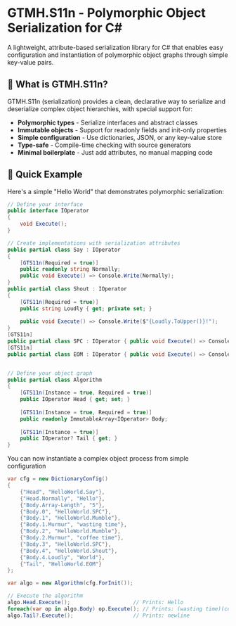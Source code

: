 # GTMH.S11n - Polymorphic Object Serialization for C#

A lightweight, attribute-based serialization library for C# that enables easy configuration and instantiation of polymorphic object graphs through simple key-value pairs.

## 🎯 What is GTMH.S11n?

GTMH.S11n (serialization) provides a clean, declarative way to serialize and deserialize complex object hierarchies, with special support for:
- **Polymorphic types** - Serialize interfaces and abstract classes
- **Immutable objects** - Support for readonly fields and init-only properties  
- **Simple configuration** - Use dictionaries, JSON, or any key-value store
- **Type-safe** - Compile-time checking with source generators
- **Minimal boilerplate** - Just add attributes, no manual mapping code

## 🚀 Quick Example

Here's a simple "Hello World" that demonstrates polymorphic serialization:
```csharp
// Define your interface
public interface IOperator
{
    void Execute();
}

// Create implementations with serialization attributes
public partial class Say : IOperator
{
    [GTS11n(Required = true)]
    public readonly string Normally;
    public void Execute() => Console.Write(Normally);
}
public partial class Shout : IOperator
{
    [GTS11n(Required = true)]
    public string Loudly { get; private set; }
    
    public void Execute() => Console.Write($"{Loudly.ToUpper()}!");
}
[GTS11n]
public partial class SPC : IOperator { public void Execute() => Console.Write(' '); }
[GTS11n]
public partial class EOM : IOperator { public void Execute() => Console.WriteLine(); }


// Define your object graph
public partial class Algorithm
{
    [GTS11n(Instance = true, Required = true)]
    public IOperator Head { get; set; }
    
    [GTS11n(Instance = true, Required = true)]
    public readonly ImmutableArray<IOperator> Body;
    
    [GTS11n(Instance = true)]
    public IOperator? Tail { get; }
}

```
You can now instantiate a complex object process from simple configuration

```csharp
var cfg = new DictionaryConfig()
{
    {"Head", "HelloWorld.Say"},
    {"Head.Normally", "Hello"},
    {"Body.Array-Length", "5"},
    {"Body.0", "HelloWorld.SPC"},
    {"Body.1", "HelloWorld.Mumble"},
    {"Body.1.Murmur", "wasting time"},
    {"Body.2", "HelloWorld.Mumble"},
    {"Body.2.Murmur", "coffee time"},
    {"Body.3", "HelloWorld.SPC"},
    {"Body.4", "HelloWorld.Shout"},
    {"Body.4.Loudly", "World"},
    {"Tail", "HelloWorld.EOM"}
};

var algo = new Algorithm(cfg.ForInit());

// Execute the algorithm
algo.Head.Execute();                    // Prints: Hello
foreach(var op in algo.Body) op.Execute(); // Prints: (wasting time)(coffee time) WORLD!
algo.Tail?.Execute();                   // Prints: newline
